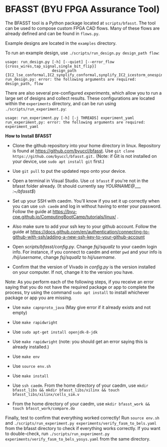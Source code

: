 # BFASST (BYU FPGA Assurance Tool)

The BFASST tool is a Python package located at `scripts/bfasst`.  The tool can be used to compose custom FPGA CAD flows.  Many of these flows are already defined and can be found in `flows.py`.

Example designs are located in the `examples` directory.

To run an example design, use `./scripts/run_design.py design_path flow`:

```
usage: run_design.py [-h] [--quiet] [--error_flow {cross_wires,tap_signal,single_bit_flip}]
                     design_path {IC2_lse_conformal,IC2_synplify_conformal,synplify_IC2_icestorm_onespin,yosys_tech_lse_conformal,yosys_tech_synplify_conformal,yosys_tech_synplify_onespin,yosys_synplify_error_onespin,xilinx_conformal,xilinx_conformal_impl,gather_impl_data,conformal_only}
run_design.py: error: the following arguments are required: design_path, flow
```

There are also several pre-configured *experiments*, which allow you to run a large set of designs and collect results.  These configurations are located within the `experiments` directory, and can be run using `./scripts/run_experiment.py`:
```
usage: run_experiment.py [-h] [-j THREADS] experiment_yaml
run_experiment.py: error: the following arguments are required: experiment_yaml
```

**How to Install BFASST** 

* Clone the github repository into your home directory in linux. Repository is found at https://github.com/byuccl/bfasst. Use ```git clone https://github.com/byuccl/bfasst.git.``` (Note: if Git is not installed on your device, use ```sudo apt install git``` first.) 

* Use ```git pull``` to put the updated repo onto your device. 

* Open a terminal in Visual Studio. Use ```cd bfasst``` if you're not in the bfasst folder already. (It should currently say _YOURNAME@____ _:~/bfasst$_)

* Set up your SSH with caedm. You'll know if you set it up correctly when you can use ```ssh caedm``` and log in without having to enter your password. Follow the guide at https://byu-cpe.github.io/ComputingBootCamp/tutorials/linux/ .

* Also make sure to add your ssh key to your github account. Follow the guide at https://docs.github.com/en/authentication/connecting-to-github-with-ssh/adding-a-new-ssh-key-to-your-github-account

* Open _scripts/bfasst/config.py_. Change _fsj/squallz_ to your caedm login info. For instance, if you connect to caedm and enter ```pwd``` and your info is _/hij/username_, change _fsj/squallz_ to _hij/username_.

* Confirm that the version of Vivado in _config.py_ is the version installed on your computer. If not, change it to the version you have.

Note: As you perform each of the following steps, if you receive an error saying that you do not have the required package or app to complete the process, try using the command ```sudo apt install``` to install whichever package or app you are missing.

* Use ```make capnproto_java``` (May give error if it already exists and not empty)

* Use ```make rapidwright```

* Use ```sudo apt-get install openjdk-8-jdk```

* Use ```make rapidwright``` (note: you should get an error saying this is already installed.)

* Use ```make env```

* Use ```source env.sh```

* Use ```make install``` 

* Use ```ssh caedm```. From the home directory of your caedm, use ```mkdir bfasst_libs && mkdir bfasst_libs/xilinx && touch bfasst_libs/xilinx/cells_sim.v```

* From the home directory of your caedm, use ```mkdir bfasst_work && touch bfasst_work/compare.do```


Finally, test to confirm that everything worked correctly! Run ```source env.sh``` and ```./scripts/run_experiment.py experiments/verify_fasm_to_bels.yaml``` from the bfasst directory to check if everything works correctly. If you want to double-check, run ```./scripts/run_experiment.py experiments/verify_fasm_to_bels_yosys.yaml``` from the same directory. 



